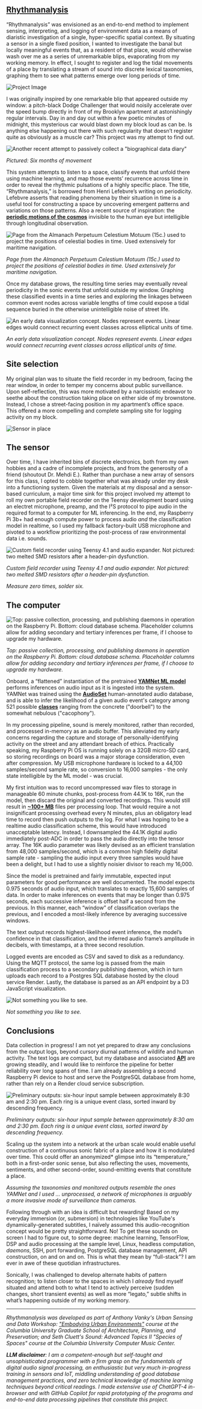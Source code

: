 ## [**Rhythmanalysis**](https://github.com/math-eaton/rhythmanalysis)

“Rhythmanalysis” was envisioned as an end-to-end method to implement sensing, interpreting, and logging of environment data as a means of diaristic investigation of a single, hyper-specific spatial context. By situating a sensor in a single fixed position, I wanted to investigate the banal but locally meaningful events that, as a resident of that place, would otherwise wash over me as a series of unremarkable blips, evaporating from my working memory. In effect, I sought to register and log the tidal movements of a place by translating a stream of sound into discrete lexical taxonomies, graphing them to see what patterns emerge over long periods of time.

![Project Image](https://urbandata.me/urbansensing/wp-content/uploads/2025/05/IMG_6897-1024x768.jpg)

I was originally inspired by one remarkable blip that appeared outside my window: a pitch-black Dodge Challenger that would noisily accelerate over the speed bump directly in front of my Brooklyn apartment at astonishingly regular intervals. Day in and day out within a few poetic minutes of midnight, this mysterious car would blast down my block loud as can be. Is anything else happening out there with such regularity that doesn’t register quite as obviously as a muscle car? This project was my attempt to find out.

![Another recent attempt to passively collect a "biographical data diary"](https://urbandata.me/urbansensing/wp-content/uploads/2025/05/losssss_12fps.gif)

*Pictured: Six months of movement*

This system attempts to listen to a space, classify events that unfold there using machine learning, and map those events’ recurrence across time in order to reveal the rhythmic pulsations of a highly specific place. The title, “Rhythmanalysis,” is borrowed from Henri Lefebvre’s writing on periodicity. Lefebvre asserts that reading phenomena by their situation in time is a useful tool for constructing a space by uncovering emergent patterns and variations on those patterns. Also a recent source of inspiration: the [**periodic motions of the cosmos**](https://math-eaton.github.io/orbital/) invisible to the human eye but intelligible through longitudinal observation.

![Page from the Almanach Perpetuum Celestium Motuum (15c.) used to project the positions of celestial bodies in time. Used extensively for maritime navigation.](https://urbandata.me/urbansensing/wp-content/uploads/2025/05/AlmanachPerpetuum-edited-1.jpg)

*Page from the Almanach Perpetuum Celestium Motuum (15c.) used to project the positions of celestial bodies in time. Used extensively for maritime navigation.*

Once my database grows, the resulting time series may eventually reveal periodicity in the sonic events that unfold outside my window. Graphing these classified events in a time series and exploring the linkages between common event nodes across variable lengths of time could expose a tidal sequence buried in the otherwise unintelligible noise of street life.

![An early data visualization concept. Nodes represent events. Linear edges would connect recurring event classes across elliptical units of time.](https://urbandata.me/urbansensing/wp-content/uploads/2025/05/helix.gif)

*An early data visualization concept. Nodes represent events. Linear edges would connect recurring event classes across elliptical units of time.*

## **Site selection**

My original plan was to situate the field recorder in my bedroom, facing the rear window, in order to temper my concerns about public surveillance. Upon self-reflection, this was more motivated by a narcissistic endeavor to seethe about the construction taking place on either side of my brownstone. Instead, I chose a street-facing position in my apartment’s office space. This offered a more compelling and complete sampling site for logging activity on my block.

![Sensor in place](https://urbandata.me/urbansensing/wp-content/uploads/2025/05/rhythmanalysis_inPlace-768x1024.jpg)

## **The sensor**

Over time, I have inherited bins of discrete electronics, both from my own hobbies and a cadre of incomplete projects, and from the generosity of a friend (shoutout Dr. Mehdi E.). Rather than purchase a new array of sensors for this class, I opted to cobble together what was already under my desk into a functioning system. Given the materials at my disposal and a sensor-based curriculum, a major time sink for this project involved my attempt to roll my own portable field recorder on the Teensy development board using an electret microphone, preamp, and the I²S protocol to pipe audio in the required format to a computer for ML inferencing. In the end, my Raspberry Pi 3b+ had enough compute power to process audio *and* the classification model in realtime, so I used my fallback factory-built USB microphone and pivoted to a workflow prioritizing the post-process of raw environmental data i.e. sounds.

![Custom field recorder using Teensy 4.1 and audio expander. Not pictured: two melted SMD resistors after a header-pin dysfunction.](https://urbandata.me/urbansensing/wp-content/uploads/2025/05/teensy_backpack-768x1024.jpg)

*Custom field recorder using Teensy 4.1 and audio expander. Not pictured: two melted SMD resistors after a header-pin dysfunction.*

*Measure zero times, solder six.*

## **The computer**

![Top: passive collection, processing, and publishing daemons in operation on the Raspberry Pi. Bottom: cloud database schema. Placeholder columns allow for adding secondary and tertiary inferences per frame, if I choose to upgrade my hardware.](https://urbandata.me/urbansensing/wp-content/uploads/2025/05/Screenshot-2025-05-13-at-2.05.41%E2%80%AFPM-edited-scaled.png)

*Top: passive collection, processing, and publishing daemons in operation on the Raspberry Pi. Bottom: cloud database schema. Placeholder columns allow for adding secondary and tertiary inferences per frame, if I choose to upgrade my hardware.*

Onboard, a “flattened” instantiation of the pretrained [**YAMNet ML model**](https://www.kaggle.com/models/google/yamnet) performs inferences on audio input as it is ingested into the system. YAMNet was trained using the [**AudioSet**](https://research.google.com/audioset/) human-annotated audio database, and is able to infer the likelihood of a given audio event's category among 521 possible [**classes**](https://github.com/tensorflow/models/blob/master/research/audioset/yamnet/yamnet_class_map.csv) ranging from the concrete ("doorbell") to the somewhat nebulous ("cacophony").

In my processing pipeline, sound is merely monitored, rather than recorded, and processed in-memory as an audio buffer. This alleviated my early concerns regarding the capture and storage of personally-identifying activity on the street and any attendant breach of ethics. Practically speaking, my Raspberry Pi OS is running solely on a 32GB micro-SD card, so storing recordings on board was a major storage consideration, even after compression. My USB microphone hardware is locked to a 44,100 samples/second sample rate, so conversion to 16,000 samples - the only state intelligible by the ML model - was crucial.

My first intuition was to record uncompressed wav files to storage in manageable 60 minute chunks, post-process from 44.1K to 16K, run the model, then discard the original and converted recordings. This would still result in [**~100+ MB**](https://www.colincrawley.com/audio-file-size-calculator/) files per processing loop. That would require a not insignificant processing overhead every N minutes, plus an obligatory lead time to record then push outputs to the log. For what I was hoping to be a realtime audio classification scheme, this would have introduced unacceptable latency. Instead, I downsampled the 44.1K digital audio immediately post-ADC in order to pass the audio directly into the tensor array. The 16K audio parameter was likely devised as an efficient translation from 48,000 samples/second, which is a common high fidelity digital sample rate - sampling the audio input every three samples would have been a delight, but I had to use a slightly noisier divisor to reach my 16,000.

Since the model is pretrained and fairly immutable, expected input parameters for good performance are well documented. The model expects 0.975 seconds of audio input, which translates to exactly 15,600 samples of data. In order to make inferences on events that may be longer than 0.975 seconds, each successive inference is offset half a second from the previous. In this manner, each “window” of classification overlaps the previous, and I encoded a most-likely inference by averaging successive windows.

The text output records highest-likelihood event inference, the model’s confidence in that classification, and the inferred audio frame’s amplitude in decibels, with timestamps, at a three second resolution.

Logged events are encoded as CSV and saved to disk as a redundancy. Using the MQTT protocol, the same log is passed from the main classification process to a secondary publishing daemon, which in turn uploads each record to a Postgres SQL database hosted by the cloud service Render. Lastly, the database is parsed as an API endpoint by a D3 JavaScript visualization.

![Not something you like to see.](https://urbandata.me/urbansensing/wp-content/uploads/2025/05/Screenshot-2025-05-13-at-2.10.17%E2%80%AFPM-edited.png)

*Not something you like to see.*

## **Conclusions**

Data collection in progress! I am not yet prepared to draw any conclusions from the output logs, beyond cursory diurnal patterns of wildlife and human activity. The text logs are compact, but my database and associated [**API**](https://rhythmanalysis.onrender.com/api/audio_logs) are growing steadily, and I would like to reinforce the pipeline for better reliability over long spans of time. I am already assembling a second Raspberry Pi device to host and serve the PostgreSQL database from home, rather than rely on a Render cloud service subscription.

![Preliminary outputs: six-hour input sample between approximately 8:30 am and 2:30 pm. Each ring is a unique event class, sorted inward by descending frequency.](https://urbandata.me/urbansensing/wp-content/uploads/2025/05/Screenshot-2025-05-13-at-2.34.29%E2%80%AFPM-edited.png)

*Preliminary outputs: six-hour input sample between approximately 8:30 am and 2:30 pm. Each ring is a unique event class, sorted inward by descending frequency.*

Scaling up the system into a network at the urban scale would enable useful construction of a continuous sonic fabric of a place and how it is modulated over time. This could offer an anonymized* glimpse into its “temperature,” both in a first-order sonic sense, but also reflecting the uses, movements, sentiments, and other second-order, sound-emitting events that constitute a place.

*Assuming the taxonomies and monitored outputs resemble the ones YAMNet and I used … unprocessed, a network of microphones is arguably a more invasive mode of surveillance than cameras.*

Following through with an idea is difficult but rewarding! Based on my everyday immersion (or, submersion) in technologies like YouTube's dynamically-generated subtitles, I naïvely assumed this audio-recognition concept would be pretty straightforward. No! To get these sounds on screen I had to figure out, to some degree: machine learning, TensorFlow, DSP and audio processing at the sample level, Linux, headless computation, *daemons*, SSH, port forwarding, PostgreSQL database management, API construction, on and on and on. This is what they mean by “full-stack”? I am ever in awe of these quotidian infrastructures.

Sonically, I was challenged to develop alternate habits of pattern recognition; to listen closer to the spaces in which I *already* find myself situated and attend both to what I tend to actively perceive (sudden changes, short transient events) as well as more “legato,” subtle shifts in what’s happening outside of my working memory.

---


*Rhythmanalysis was developed as part of Anthony Vanky's Urban Sensing and Data Workshop: ["Embodying Urban Environments"](https://urbandata.me/urbansensing/) course at the Columbia University Graduate School of Architecture, Planning, and Preservation; and Seth Cluett's Sound: Advanced Topics II "Species of Spaces" course at the Columbia University Computer Music Center.*


***LLM disclaimer**: I am a competent-enough but self-taught and unsophisticated programmer with a firm grasp on the fundamentals of digital audio signal processing, an enthusiastic but very much in-progress training in sensors and IoT, middling understanding of good database management practices, and zero technical knowledge of machine learning techniques beyond critical readings. I made extensive use of ChatGPT-4 in-browser and with GitHub Copilot for rapid prototyping of the programs and end-to-end data processing pipelines that constitute this project.*